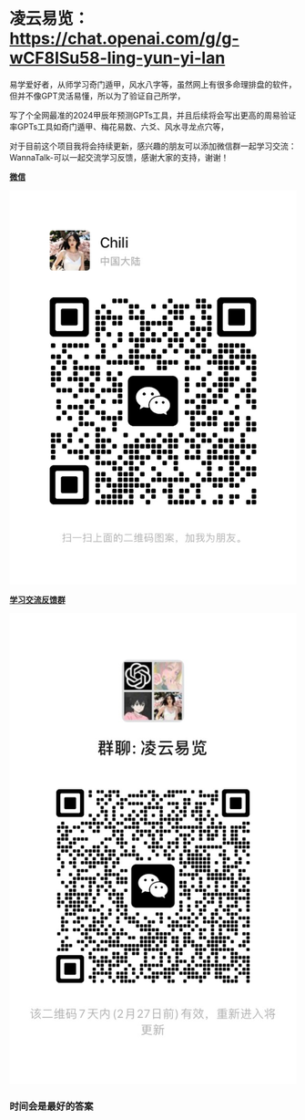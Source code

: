 # 凌云易览：https://chat.openai.com/g/g-wCF8ISu58-ling-yun-yi-lan

易学爱好者，从师学习奇门遁甲，风水八字等，虽然网上有很多命理排盘的软件，但并不像GPT灵活易懂，所以为了验证自己所学，

写了个全网最准的2024甲辰年预测GPTs工具，并且后续将会写出更高的周易验证率GPTs工具如奇门遁甲、梅花易数、六爻、风水寻龙点穴等，

对于目前这个项目我将会持续更新，感兴趣的朋友可以添加微信群一起学习交流：WannaTalk-可以一起交流学习反馈，感谢大家的支持，谢谢！



**[微信](https://github.com/Chiliovo/-/blob/main/chili.jpg?raw=true)**

![Chili](https://github.com/Chiliovo/-/blob/main/chili.jpg?raw=true)

**[学习交流反馈群](https://github.com/Chiliovo/-/blob/main/1.jpg?raw=true)**

![微信群](https://github.com/Chiliovo/-/blob/main/1.jpg?raw=true)

### 时间会是最好的答案
